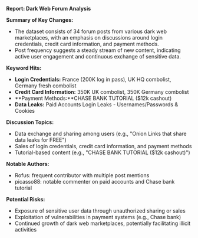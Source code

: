**Report: Dark Web Forum Analysis**

**Summary of Key Changes:**

* The dataset consists of 34 forum posts from various dark web marketplaces, with an emphasis on discussions around login credentials, credit card information, and payment methods.
* Post frequency suggests a steady stream of new content, indicating active user engagement and continuous exchange of sensitive data.

**Keyword Hits:**

* **Login Credentials:** France (200K log in pass), UK HQ combolist, Germany fresh combolist
* **Credit Card Information:** 350K UK combolist, 350K Germany combolist
* **Payment Methods:**CHASE BANK TUTORIAL ($12k cashout)
* **Data Leaks:** Paid Accounts Login Leaks - Usernames/Passwords & Cookies

**Discussion Topics:**

* Data exchange and sharing among users (e.g., "Onion Links that share data leaks for FREE")
* Sales of login credentials, credit card information, and payment methods
* Tutorial-based content (e.g., "CHASE BANK TUTORIAL ($12k cashout)")

**Notable Authors:**

* Rofus: frequent contributor with multiple post mentions
* picasso88: notable commenter on paid accounts and Chase bank tutorial

**Potential Risks:**

* Exposure of sensitive user data through unauthorized sharing or sales
* Exploitation of vulnerabilities in payment systems (e.g., Chase bank)
* Continued growth of dark web marketplaces, potentially facilitating illicit activities